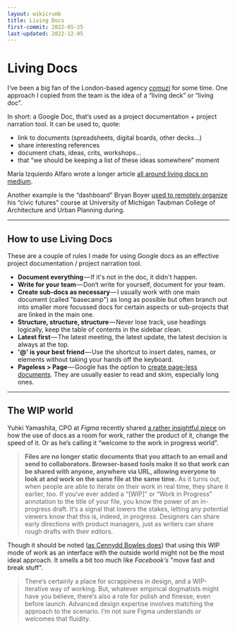 ```yaml
---
layout: wikicrumb
title: Living Docs
first-commit: 2022-05-25
last-updated: 2022-12-05
---
```

# Living Docs
I‘ve been a big fan of the London-based agency [_comuzi_](https://www.comuzi.xyz/) for some time. One approach I copied from the team is the idea of a “living deck” or “living doc”.

In short: a Google Doc, that‘s used as a project documentation + project narration tool. It can be used to, quote:

- link to documents (spreadsheets, digital boards, other decks…)
- share interesting references
- document chats, ideas, crits, workshops…
- that “we should be keeping a list of these ideas somewhere” moment

María Izquierdo Alfaro wrote a longer article [all around living docs on medium](https://medium.com/@mariaizquierdo/documenting-work-to-tell-stories-b27da7f3ce96).

Another example is the “dashboard” Bryan Boyer [used to remotely organize](https://medium.com/@bryan/remote-control-architecture-remotely-march-2020-b33e62dbc51) his “civic futures” course at University of Michigan Taubman College of Architecture and Urban Planning during.

---

## How to use Living Docs

These are a couple of rules I made for using Google docs as an effective project documentation / project narration tool.

- **Document everything** — If it's not in the doc, it didn't happen.
- **Write for your team** — Don‘t write for yourself, document for your team.
- **Create sub-docs as necessary** — I usually work with one main document (called "basecamp") as long as possible but often branch out into smaller more focussed docs for certain aspects or sub-projects that are linked in the main one.
- **Structure, structure, structure** — Never lose track, use headings logically, keep the table of contents in the sidebar clean.
- **Latest first** — The latest meeting, the latest update, the latest decision is always at the top.
- **'@' is your best friend** — Use the shortcut to insert dates, names, or elements without taking your hands off the keyboard.
- **Pageless > Page** — Google has the option to [create page-less documents](https://support.google.com/docs/answer/11528737). They are usually easier to read and skim, especially long ones.

---
## The WIP world

Yuhki Yamashita, CPO at *Figma* recently shared [a rather insightful piece](https://www.figma.com/blog/welcome-to-the-wip/) on how the use of docs as a room for work, rather the product of it, change the speed of it. Or as he‘s calling it “welcome to the work in progress world”.

> **Files are no longer static documents that you attach to an email and send to collaborators. Browser-based tools make it so that work can be shared with anyone, anywhere via URL, allowing everyone to look at and work on the same file at the same time.** As it turns out, when people are able to iterate on their work in real time, they share it earlier, too. If you‘ve ever added a “[WIP]” or “Work in Progress” annotation to the title of your file, you know the power of an in-progress draft. It‘s a signal that lowers the stakes, letting any potential viewers know that this is, indeed, in progress. Designers can share early directions with product managers, just as writers can share rough drafts with their editors.

Though it should be noted ([as Cennydd Bowles does](https://cennydd.com/writing/a-three-line-wip)) that using this WIP mode of work as an interface with the outside world might not be the most ideal approach. It smells a bit too much like *Facebook‘s* "move fast and break stuff".

> There‘s certainly a place for scrappiness in design, and a WIP-iterative way of working. But, whatever empirical dogmatists might have you believe, there‘s also a role for polish and finesse, even before launch. Advanced design expertise involves matching the approach to the scenario. I‘m not sure Figma understands or welcomes that fluidity.